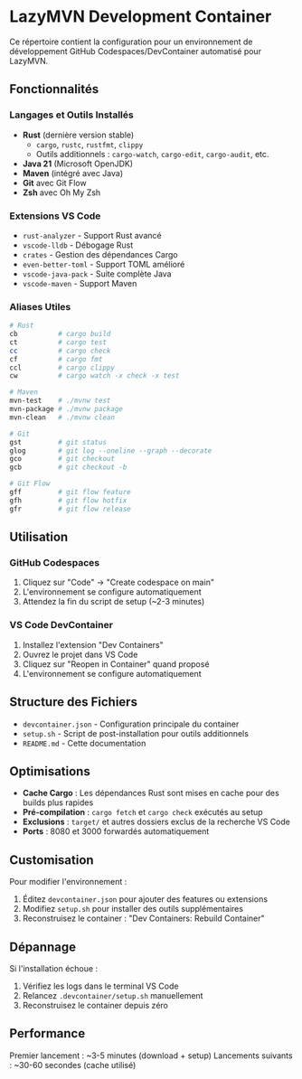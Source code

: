 # LazyMVN Development Container

Ce répertoire contient la configuration pour un environnement de développement GitHub Codespaces/DevContainer automatisé pour LazyMVN.

## Fonctionnalités

### Langages et Outils Installés
- **Rust** (dernière version stable)
  - `cargo`, `rustc`, `rustfmt`, `clippy`
  - Outils additionnels : `cargo-watch`, `cargo-edit`, `cargo-audit`, etc.
- **Java 21** (Microsoft OpenJDK)
- **Maven** (intégré avec Java)
- **Git** avec Git Flow
- **Zsh** avec Oh My Zsh

### Extensions VS Code
- `rust-analyzer` - Support Rust avancé
- `vscode-lldb` - Débogage Rust
- `crates` - Gestion des dépendances Cargo
- `even-better-toml` - Support TOML amélioré
- `vscode-java-pack` - Suite complète Java
- `vscode-maven` - Support Maven

### Aliases Utiles
```bash
# Rust
cb          # cargo build
ct          # cargo test  
cc          # cargo check
cf          # cargo fmt
ccl         # cargo clippy
cw          # cargo watch -x check -x test

# Maven
mvn-test    # ./mvnw test
mvn-package # ./mvnw package
mvn-clean   # ./mvnw clean

# Git
gst         # git status
glog        # git log --oneline --graph --decorate
gco         # git checkout
gcb         # git checkout -b

# Git Flow
gff         # git flow feature
gfh         # git flow hotfix
gfr         # git flow release
```

## Utilisation

### GitHub Codespaces
1. Cliquez sur "Code" → "Create codespace on main"
2. L'environnement se configure automatiquement
3. Attendez la fin du script de setup (~2-3 minutes)

### VS Code DevContainer
1. Installez l'extension "Dev Containers"
2. Ouvrez le projet dans VS Code
3. Cliquez sur "Reopen in Container" quand proposé
4. L'environnement se configure automatiquement

## Structure des Fichiers

- `devcontainer.json` - Configuration principale du container
- `setup.sh` - Script de post-installation pour outils additionnels
- `README.md` - Cette documentation

## Optimisations

- **Cache Cargo** : Les dépendances Rust sont mises en cache pour des builds plus rapides
- **Pré-compilation** : `cargo fetch` et `cargo check` exécutés au setup
- **Exclusions** : `target/` et autres dossiers exclus de la recherche VS Code
- **Ports** : 8080 et 3000 forwardés automatiquement

## Customisation

Pour modifier l'environnement :

1. Éditez `devcontainer.json` pour ajouter des features ou extensions
2. Modifiez `setup.sh` pour installer des outils supplémentaires
3. Reconstruisez le container : "Dev Containers: Rebuild Container"

## Dépannage

Si l'installation échoue :
1. Vérifiez les logs dans le terminal VS Code
2. Relancez `.devcontainer/setup.sh` manuellement
3. Reconstruisez le container depuis zéro

## Performance

Premier lancement : ~3-5 minutes (download + setup)
Lancements suivants : ~30-60 secondes (cache utilisé)